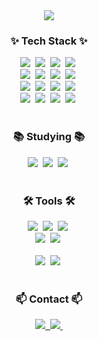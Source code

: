 <!--타이틀 부분-->
<div align="center">
  <img src="https://capsule-render.vercel.app/api?type=waving&color=auto&height=150&section=header&text=🌙minluna%20Github&fontSize=80&fontColor=FFFFFF" />
</div>

<!--내용 부분-->
<h3 align="center">✨ Tech Stack ✨</h3>
<div align="center">
  <img src="https://img.shields.io/badge/react-20232a.svg?style=for-the-badge&logo=react&logoColor=61DAFB" />&nbsp
  <img src="https://img.shields.io/badge/javascript-F7DF1E.svg?style=for-the-badge&logo=javascript&logoColor=20232a" />&nbsp
  <img src="https://img.shields.io/badge/html5-E34F26.svg?style=for-the-badge&logo=html5&logoColor=white" />&nbsp
  <img src="https://img.shields.io/badge/css3-1572B6.svg?style=for-the-badge&logo=css3&logoColor=white" />&nbsp
</div>

<div align="center">
  <img src="https://img.shields.io/badge/next-20632a.svg?style=for-the-badge&logo=next.js&logoColor=61DAFB" />&nbsp
  <img src="https://img.shields.io/badge/express-FED31E.svg?style=for-the-badge&logo=express&logoColor=20232a" />&nbsp
  <img src="https://img.shields.io/badge/mongoDB-9F632a.svg?style=for-the-badge&logo=mongodb&logoColor=61DAFB" />&nbsp
  <img src="https://img.shields.io/badge/mySQL-B7D31E.svg?style=for-the-badge&logo=mysql&logoColor=20232a" />&nbsp
</div>

<div align="center">
  <img src="https://img.shields.io/badge/python-3670A0?style=for-the-badge&logo=python&logoColor=ffdd54" />&nbsp
  <img src="https://img.shields.io/badge/pandas-150458.svg?style=for-the-badge&logo=pandas&logoColor=white" />&nbsp
  <img src="https://img.shields.io/badge/numpy-4d77cf.svg?style=for-the-badge&logo=numpy&logoColor=white" />&nbsp
  <img src="https://img.shields.io/badge/Matplotlib-11557c.svg?style=for-the-badge&logo=Matplotlib&logoColor=white" />&nbsp
</div>

<div align="center">
  <img src="https://img.shields.io/badge/Linux-8670A0?style=for-the-badge&logo=linux&logoColor=ffdd54" />&nbsp
  <img src="https://img.shields.io/badge/AWS-C50458.svg?style=for-the-badge&logo=aws&logoColor=white" />&nbsp
  <img src="https://img.shields.io/badge/VMware-0d77cf.svg?style=for-the-badge&logo=vmware&logoColor=white" />&nbsp
  <img src="https://img.shields.io/badge/Docker-E1557c.svg?style=for-the-badge&logo=docker&logoColor=white" />&nbsp
</div>

<br>

<h3 align="center">📚 Studying 📚</h3>
<div align="center">
  <img src="https://img.shields.io/badge/typescript-007ACC.svg?style=for-the-badge&logo=typescript&logoColor=white" />&nbsp
  <img src="https://img.shields.io/badge/Java-FF4154?style=for-the-badge&logo=java&logoColor=white" />&nbsp
  <img src="https://img.shields.io/badge/Spring-3578E5?style=for-the-badge&logo=spring&logoColor=white" />&nbsp
</div>

<br>

<h3 align="center">🛠 Tools 🛠</h3>
<div align="center">
  <img src="https://img.shields.io/badge/git-F05033.svg?style=for-the-badge&logo=git&logoColor=white" />&nbsp
  <img src="https://img.shields.io/badge/github-181717.svg?style=for-the-badge&logo=github&logoColor=white" />&nbsp
  <img src="https://img.shields.io/badge/Notion-F3F3F3.svg?style=for-the-badge&logo=notion&logoColor=black" />&nbsp
</div>

<div align="center">
  <img src="https://img.shields.io/badge/postman-08253c.svg?style=for-the-badge&logo=postman&logoColor=37abff" />&nbsp
  <img src="https://img.shields.io/badge/figma-F24E1E.svg?style=for-the-badge&logo=figma&logoColor=white" />&nbsp
</div>

<br>

<div align="center">
  <img src="https://img.shields.io/badge/VSCode-2C2C32.svg?style=for-the-badge&logo=visual-studio-code&logoColor=22ABF3" />&nbsp
  <img src="https://img.shields.io/badge/intelliJ-2C2C32.svg?style=for-the-badge&logo=IntelliJIdea&logoColor=F37726" />&nbsp
</div>

<br>

<h3 align="center">📫 Contact 📫</h3>
<div align="center">
  <a href="https://velog.io/@luna_0219">
    <img src="https://img.shields.io/badge/Velog-1EBC8F?style=for-the-badge&logo=velog&logoColor=white" />&nbsp
  </a>
  <a href="mailto:znddiqjwjs@gmail.com">
    <img
      src="https://img.shields.io/badge/znddiqjwjs@gmail.com-D14836?style=for-the-badge&logo=gmail&logoColor=white"/>&nbsp
  </a>
</div>

<!--
**minluna/minluna** is a ✨ _special_ ✨ repository because its `README.md` (this file) appears on your GitHub profile.

Here are some ideas to get you started:

- 🔭 I’m currently working on ...
- 🌱 I’m currently learning ...
- 👯 I’m looking to collaborate on ...
- 🤔 I’m looking for help with ...
- 💬 Ask me about ...
- 📫 How to reach me: ...
- 😄 Pronouns: ...
- ⚡ Fun fact: ...
-->
